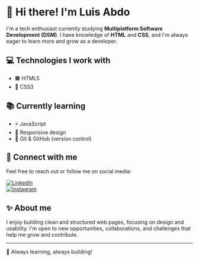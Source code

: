 # 👋 Hi there! I'm Luis Abdo

I'm a tech enthusiast currently studying **Multiplatform Software Development (DSM)**. I have knowledge of **HTML** and **CSS**, and I'm always eager to learn more and grow as a developer.

## 💻 Technologies I work with

- 🟧 HTML5  
- 🎨 CSS3

## 📚 Currently learning

- ⚡ JavaScript  
- 📱 Responsive design  
- 🔧 Git & GitHub (version control)

## 🔗 Connect with me

Feel free to reach out or follow me on social media:

[![LinkedIn](https://cdn-icons-png.flaticon.com/24/174/174857.png)](https://www.linkedin.com/in/seu-usuario)  
[![Instagram](https://cdn-icons-png.flaticon.com/24/2111/2111463.png)](https://www.instagram.com/seu-usuario)

## ✨ About me

I enjoy building clean and structured web pages, focusing on design and usability. I'm open to new opportunities, collaborations, and challenges that help me grow and contribute.

---

🚀 Always learning, always building!
